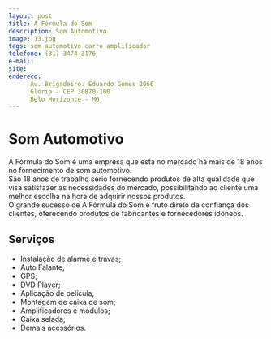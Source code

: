 ```yaml
---
layout: post
title: A Fórmula do Som
description: Som Automotivo
image: 13.jpg
tags: som automotivo carro amplificador 
telefone: (31) 3474-3176
e-mail: 
site: 
endereco:
      Av. Brigadeiro. Eduardo Gomes 2066
      Glória - CEP 30870-100
      Belo Horizonte - MG 
---
```


# Som Automotivo

A  Fórmula do Som é uma empresa que está no mercado há mais de 18 anos no fornecimento de som automotivo.  
São 18 anos de trabalho sério fornecendo produtos de alta qualidade que visa satisfazer as necessidades do mercado, 
possibilitando ao cliente uma melhor escolha na hora de adquirir nossos produtos.  
O grande sucesso de A Fórmula do Som é fruto direto da confiança dos clientes, oferecendo produtos 
de fabricantes e fornecedores idôneos.  

## Serviços

* Instalação de alarme e travas;
* Auto Falante;
* GPS;
* DVD Player;
* Aplicação de película;
* Montagem de caixa de som;
* Amplificadores e módulos;
* Caixa selada;
* Demais acessórios.
